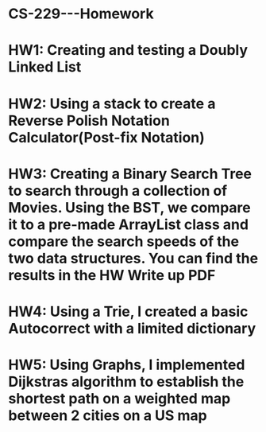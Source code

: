 # CS-229---Homework

# HW1: Creating and testing a Doubly Linked List

# HW2: Using a stack to create a Reverse Polish Notation Calculator(Post-fix Notation)

# HW3: Creating a Binary Search Tree to search through a collection of Movies. Using the BST, we compare it to a pre-made ArrayList class and compare the search speeds of the two data structures. You can find the results in the HW Write up PDF

# HW4: Using a Trie, I created a basic Autocorrect with a limited dictionary

# HW5: Using Graphs, I implemented Dijkstras algorithm to establish the shortest path on a weighted map between 2 cities on a US map
